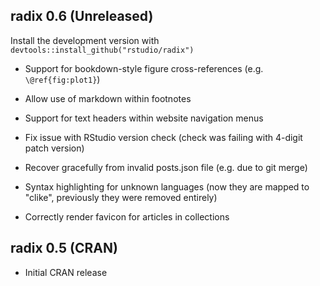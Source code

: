 
## radix 0.6 (Unreleased)

Install the development version with `devtools::install_github("rstudio/radix")`

* Support for bookdown-style figure cross-references (e.g. `\@ref{fig:plot1}`)

* Allow use of markdown within footnotes

* Support for text headers within website navigation menus

* Fix issue with RStudio version check (check was failing with 4-digit patch version)

* Recover gracefully from invalid posts.json file (e.g. due to git merge)

* Syntax highlighting for unknown languages (now they are mapped to "clike", previously they were removed entirely)

* Correctly render favicon for articles in collections


## radix 0.5 (CRAN)

* Initial CRAN release
